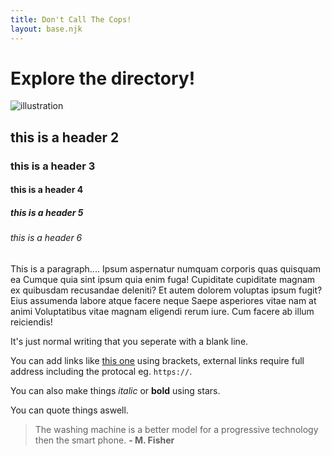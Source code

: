 ```yaml
---
title: Don't Call The Cops!
layout: base.njk
---
```

# Explore the directory!

![illustration](/img/phone.png)



## this is a header 2

### this is a header 3

#### this is a header 4

##### this is a header 5

###### this is a header 6

This is a paragraph.... Ipsum aspernatur numquam corporis quas quisquam ea Cumque quia sint ipsum quia enim fuga! Cupiditate cupiditate magnam ex quibusdam recusandae deleniti? Et autem dolorem voluptas ipsum fugit? Eius assumenda labore atque facere neque Saepe asperiores vitae nam at animi Voluptatibus vitae magnam eligendi rerum iure. Cum facere ab illum reiciendis!

It's just normal writing that you seperate with a blank line.

You can add links like [this one](https://www.duckduckgo.com) using brackets, external links require full address including the protocal eg. `https://`.

You can also make things *italic* or **bold** using stars.

You can quote things aswell.

> The washing machine is a better model for a progressive technology then the smart phone. **\- M. Fisher**